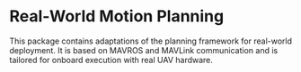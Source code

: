 # Real-World Motion Planning

This package contains adaptations of the planning framework for real-world deployment. It is based on MAVROS and MAVLink communication and is tailored for onboard execution with real UAV hardware.
